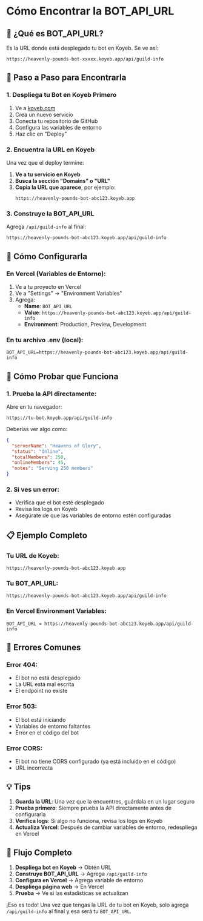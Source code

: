 # Cómo Encontrar la BOT_API_URL

## 🎯 ¿Qué es BOT_API_URL?
Es la URL donde está desplegado tu bot en Koyeb. Se ve así:
```
https://heavenly-pounds-bot-xxxxx.koyeb.app/api/guild-info
```

## 📍 Paso a Paso para Encontrarla

### 1. Despliega tu Bot en Koyeb Primero
1. Ve a [koyeb.com](https://koyeb.com)
2. Crea un nuevo servicio
3. Conecta tu repositorio de GitHub
4. Configura las variables de entorno
5. Haz clic en "Deploy"

### 2. Encuentra la URL en Koyeb
Una vez que el deploy termine:

1. **Ve a tu servicio en Koyeb**
2. **Busca la sección "Domains" o "URL"**
3. **Copia la URL que aparece**, por ejemplo:
   ```
   https://heavenly-pounds-bot-abc123.koyeb.app
   ```

### 3. Construye la BOT_API_URL
Agrega `/api/guild-info` al final:
```
https://heavenly-pounds-bot-abc123.koyeb.app/api/guild-info
```

## 🔧 Cómo Configurarla

### En Vercel (Variables de Entorno):
1. Ve a tu proyecto en Vercel
2. Ve a "Settings" → "Environment Variables"
3. Agrega:
   - **Name**: `BOT_API_URL`
   - **Value**: `https://heavenly-pounds-bot-abc123.koyeb.app/api/guild-info`
   - **Environment**: Production, Preview, Development

### En tu archivo .env (local):
```env
BOT_API_URL=https://heavenly-pounds-bot-abc123.koyeb.app/api/guild-info
```

## 🧪 Cómo Probar que Funciona

### 1. Prueba la API directamente:
Abre en tu navegador:
```
https://tu-bot.koyeb.app/api/guild-info
```

Deberías ver algo como:
```json
{
  "serverName": "Heavens of Glory",
  "status": "Online",
  "totalMembers": 250,
  "onlineMembers": 45,
  "notes": "Serving 250 members"
}
```

### 2. Si ves un error:
- Verifica que el bot esté desplegado
- Revisa los logs en Koyeb
- Asegúrate de que las variables de entorno estén configuradas

## 📋 Ejemplo Completo

### Tu URL de Koyeb:
```
https://heavenly-pounds-bot-abc123.koyeb.app
```

### Tu BOT_API_URL:
```
https://heavenly-pounds-bot-abc123.koyeb.app/api/guild-info
```

### En Vercel Environment Variables:
```
BOT_API_URL = https://heavenly-pounds-bot-abc123.koyeb.app/api/guild-info
```

## 🚨 Errores Comunes

### Error 404:
- El bot no está desplegado
- La URL está mal escrita
- El endpoint no existe

### Error 503:
- El bot está iniciando
- Variables de entorno faltantes
- Error en el código del bot

### Error CORS:
- El bot no tiene CORS configurado (ya está incluido en el código)
- URL incorrecta

## 💡 Tips

1. **Guarda la URL**: Una vez que la encuentres, guárdala en un lugar seguro
2. **Prueba primero**: Siempre prueba la API directamente antes de configurarla
3. **Verifica logs**: Si algo no funciona, revisa los logs en Koyeb
4. **Actualiza Vercel**: Después de cambiar variables de entorno, redespliega en Vercel

## 🔄 Flujo Completo

1. **Despliega bot en Koyeb** → Obtén URL
2. **Construye BOT_API_URL** → Agrega `/api/guild-info`
3. **Configura en Vercel** → Agrega variable de entorno
4. **Despliega página web** → En Vercel
5. **Prueba** → Ve si las estadísticas se actualizan

¡Eso es todo! Una vez que tengas la URL de tu bot en Koyeb, solo agrega `/api/guild-info` al final y esa será tu `BOT_API_URL`.
